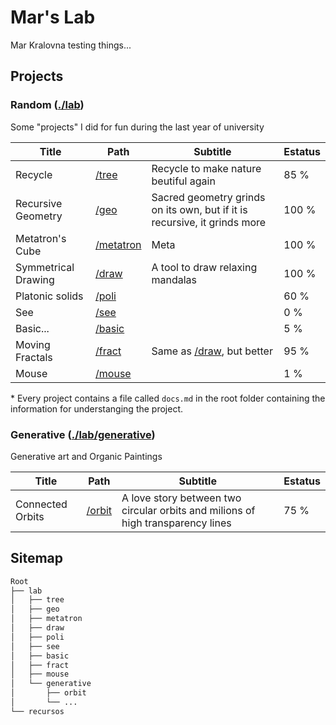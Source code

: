 # Mar's Lab

Mar Kralovna testing things...

## Projects

### Random ([./lab](/lab))

Some "projects" I did for fun during the last year of university

|        Title        |               Path               |                                     Subtitle                                     | Estatus |
|---------------------|----------------------------------|----------------------------------------------------------------------------------|---------|
| Recycle             | [/tree](/lab/tree)               | Recycle to make nature beutiful again                                            |    85 % |
| Recursive Geometry  | [/geo](/lab/geo)                 | Sacred geometry grinds on its own, but if it is recursive, it grinds more        |   100 % |
| Metatron's Cube     | [/metatron](/lab/metatron)       | Meta                                                                             |   100 % |
| Symmetrical Drawing | [/draw](/lab/draw)               | A tool to draw relaxing mandalas                                                 |   100 % |
| Platonic solids     | [/poli](/lab/poli)               |                                                                                  |    60 % |
| See                 | [/see](/lab/see)                 |                                                                                  |     0 % |
| Basic...            | [/basic](/lab/basic)             |                                                                                  |     5 % |
| Moving Fractals     | [/fract](/lab/fract)             | Same as [/draw](/lab/draw), but better                                           |    95 % |
| Mouse               | [/mouse](/lab/mouse)             |                                                                                  |     1 % |

\* Every project contains a file called `docs.md` in the root folder containing the information for understanging the project.

### Generative ([./lab/generative](/lab/generative))

Generative art and Organic Paintings

|        Title        |               Path               |                                     Subtitle                                     | Estatus |
|---------------------|----------------------------------|----------------------------------------------------------------------------------|---------|
| Connected Orbits    | [/orbit](/lab/generative/orbit)  | A love story between two circular orbits and milions of high transparency lines  |    75 % |

## Sitemap

```css
Root
├── lab
│   ├── tree
│   ├── geo
│   ├── metatron
│   ├── draw
│   ├── poli
│   ├── see
│   ├── basic
│   ├── fract
│   ├── mouse
│   └── generative
│       ├── orbit
│       └── ...
└── recursos
```

<!-- \* `generative` → directory with artworks

\* `recursos` → A directory where I save some interesting libraries, tipographys and other staff. -->